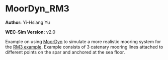 # MoorDyn_RM3

**Author:**          Yi-Hsiang Yu

**WEC-Sim Version:** v2.0

Example on using [MoorDyn](http://wec-sim.github.io/WEC-Sim/features.html#using-moordyn) to simulate a more realistic mooring system for the [RM3 example](http://wec-sim.github.io/WEC-Sim/tutorials.html#two-body-point-absorber-rm3).
Example consists of 3 catenary mooring lines attached to different points on the spar and anchored at the sea floor.   

